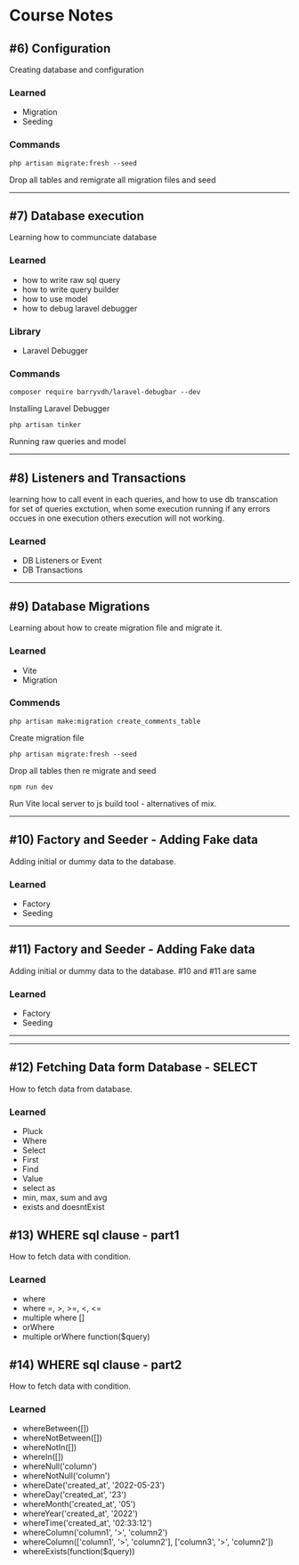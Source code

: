 # Course Notes
## #6) Configuration
Creating database and configuration
### Learned
* Migration
* Seeding
### Commands
```
php artisan migrate:fresh --seed
```
Drop all tables and remigrate all migration files and seed

<hr>

## #7) Database execution
Learning how to communciate database
### Learned
* how to write raw sql query
* how to write query builder
* how to use model
* how to debug laravel debugger
### Library
* Laravel Debugger
### Commands
```
composer require barryvdh/laravel-debugbar --dev
```
Installing Laravel Debugger
```
php artisan tinker
```
Running raw queries and model

<hr>

## #8) Listeners and Transactions
learning how to call event in each queries, and how to use db transcation for set of queries exctution, when some execution running if any errors occues in one execution others execution will not working.

### Learned
* DB Listeners or Event
* DB Transactions

<hr>

## #9) Database Migrations
Learning about how to create migration file and migrate it.

### Learned
* Vite
* Migration

### Commends
```
php artisan make:migration create_comments_table
```
Create migration file
```
php artisan migrate:fresh --seed
```
Drop all tables then re migrate and seed
```
npm run dev
```
Run Vite local server to js build tool - alternatives of mix.

<hr>

## #10) Factory and Seeder - Adding Fake data
Adding initial or dummy data to the database.

### Learned
* Factory
* Seeding

<hr>

## #11) Factory and Seeder - Adding Fake data
Adding initial or dummy data to the database. #10 and #11 are same

### Learned
* Factory
* Seeding


<hr><hr>

## #12) Fetching Data form Database - SELECT
How to fetch data from database.

### Learned
* Pluck
* Where
* Select
* First
* Find
* Value
* select as
* min, max, sum and avg
* exists and doesntExist

## #13) WHERE sql clause - part1
How to fetch data with condition.

### Learned
* where
* where =, >, >=, <, <=
* multiple where []
* orWhere
* multiple orWhere function($query)

## #14) WHERE sql clause - part2
How to fetch data with condition.

### Learned
* whereBetween([])
* whereNotBetween([])
* whereNotIn([])
* whereIn([])
* whereNull('column')
* whereNotNull('column')
* whereDate('created_at', '2022-05-23')
* whereDay('created_at', '23')
* whereMonth('created_at', '05')
* whereYear('created_at', '2022')
* whereTime('created_at', '02:33:12')
* whereColumn('column1', '>', 'column2')
* whereColumn(['column1', '>', 'column2'], ['column3', '>', 'column2'])
* whereExists(function($query))